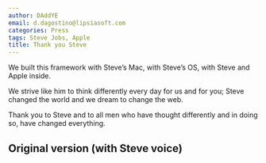 ```yaml
---
author: DAddYE
email: d.dagostino@lipsiasoft.com
categories: Press
tags: Steve Jobs, Apple
title: Thank you Steve
---
```


We built this framework with Steve’s Mac, with Steve’s OS, with Steve and Apple inside.

We strive like him to think differently every day for us and for you; Steve changed the world and we dream to change the web.

Thank you to Steve and to all men who have thought differently and in doing so, have changed everything.

<break>

## Original version (with Steve voice)
